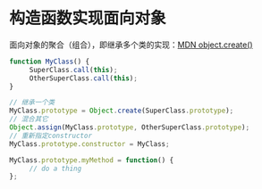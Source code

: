 # 构造函数实现面向对象


面向对象的聚合（组合），即继承多个类的实现：[MDN object.create()](https://developer.mozilla.org/zh-CN/docs/Web/JavaScript/Reference/Global_Objects/Object/create)

```js
function MyClass() {
     SuperClass.call(this);
     OtherSuperClass.call(this);
}

// 继承一个类
MyClass.prototype = Object.create(SuperClass.prototype);
// 混合其它
Object.assign(MyClass.prototype, OtherSuperClass.prototype);
// 重新指定constructor
MyClass.prototype.constructor = MyClass;

MyClass.prototype.myMethod = function() {
     // do a thing
};
```